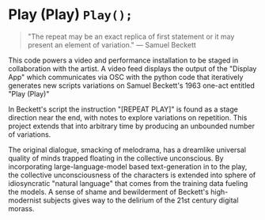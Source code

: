 # Play (Play) `Play();`

> "The repeat may be an exact replica of first statement or it may present an element of variation."
> — Samuel Beckett

This code powers a video and performance installation to be staged in collaboration with the artist. A video feed displays the output of the "Display App" which communicates via OSC with the python code that iteratively generates new scripts variations on Samuel Beckett's 1963 one-act entitled "Play (Play)"

In Beckett's script the instruction "[REPEAT PLAY]" is found as a stage direction near the end, with notes to explore variations on repetition. This project extends that into arbitrary time by producing an unbounded number of variations.

The original dialogue, smacking of melodrama, has a dreamlike universal quality of minds trapped floating in the collective unconscious. By incorporating large-language-model based text-generation in to the play, the collective unconsciousness of the characters is extended into sphere of idiosyncratic "natural language" that comes from the training data fueling the models. A sense of shame and bewilderment of Beckett's high-modernist subjects gives way to the delirium of the 21st century digital morass.
